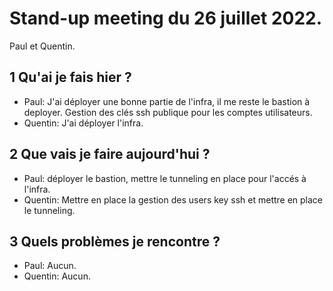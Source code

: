 # Stand-up meeting du 26 juillet 2022.
Paul et Quentin.

## 1 Qu'ai je fais hier ?
* Paul: J'ai déployer une bonne partie de l'infra, il me reste le bastion à deployer. Gestion des clés ssh publique pour les comptes utilisateurs.
* Quentin: J'ai déployer l'infra.

## 2 Que vais je faire aujourd'hui ?
* Paul: déployer le bastion, mettre le tunneling en place pour l'accés à l'infra.
* Quentin: Mettre en place la gestion des users key ssh et mettre en place le tunneling.

## 3 Quels problèmes je rencontre ?
* Paul: Aucun.
* Quentin: Aucun.
